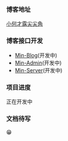 ### 博客地址
[小何才露尖尖角](https://www.hemin.vip)

### 博客接口开发
- [Min-Blog](https://github.com/AceHe/Min-Blog)(开发中)
- [Min-Admin](https://github.com/AceHe/Min-Admin)(开发中)
- [Min-Server](https://github.com/AceHe/Min-Server)(开发中)

### 项目进度
正在开发中

### 文档待写
😁
